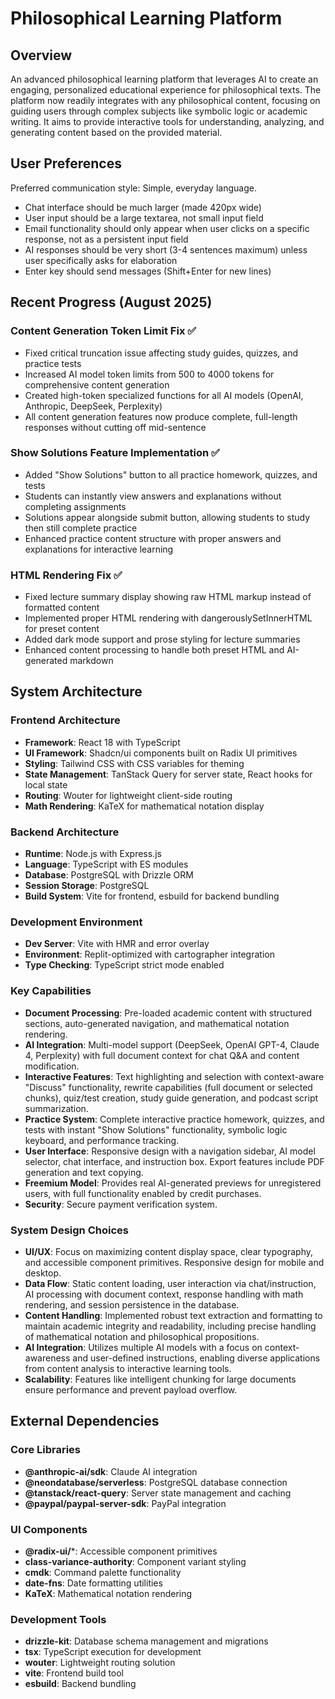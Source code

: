 # Philosophical Learning Platform

## Overview

An advanced philosophical learning platform that leverages AI to create an engaging, personalized educational experience for philosophical texts. The platform now readily integrates with any philosophical content, focusing on guiding users through complex subjects like symbolic logic or academic writing. It aims to provide interactive tools for understanding, analyzing, and generating content based on the provided material.

## User Preferences

Preferred communication style: Simple, everyday language.
- Chat interface should be much larger (made 420px wide)
- User input should be a large textarea, not small input field
- Email functionality should only appear when user clicks on a specific response, not as a persistent input field
- AI responses should be very short (3-4 sentences maximum) unless user specifically asks for elaboration
- Enter key should send messages (Shift+Enter for new lines)

## Recent Progress (August 2025)

### Content Generation Token Limit Fix ✅
- Fixed critical truncation issue affecting study guides, quizzes, and practice tests
- Increased AI model token limits from 500 to 4000 tokens for comprehensive content generation
- Created high-token specialized functions for all AI models (OpenAI, Anthropic, DeepSeek, Perplexity)
- All content generation features now produce complete, full-length responses without cutting off mid-sentence

### Show Solutions Feature Implementation ✅
- Added "Show Solutions" button to all practice homework, quizzes, and tests
- Students can instantly view answers and explanations without completing assignments
- Solutions appear alongside submit button, allowing students to study then still complete practice
- Enhanced practice content structure with proper answers and explanations for interactive learning

### HTML Rendering Fix ✅  
- Fixed lecture summary display showing raw HTML markup instead of formatted content
- Implemented proper HTML rendering with dangerouslySetInnerHTML for preset content
- Added dark mode support and prose styling for lecture summaries
- Enhanced content processing to handle both preset HTML and AI-generated markdown

## System Architecture

### Frontend Architecture
- **Framework**: React 18 with TypeScript
- **UI Framework**: Shadcn/ui components built on Radix UI primitives
- **Styling**: Tailwind CSS with CSS variables for theming
- **State Management**: TanStack Query for server state, React hooks for local state
- **Routing**: Wouter for lightweight client-side routing
- **Math Rendering**: KaTeX for mathematical notation display

### Backend Architecture
- **Runtime**: Node.js with Express.js
- **Language**: TypeScript with ES modules
- **Database**: PostgreSQL with Drizzle ORM
- **Session Storage**: PostgreSQL
- **Build System**: Vite for frontend, esbuild for backend bundling

### Development Environment
- **Dev Server**: Vite with HMR and error overlay
- **Environment**: Replit-optimized with cartographer integration
- **Type Checking**: TypeScript strict mode enabled

### Key Capabilities
- **Document Processing**: Pre-loaded academic content with structured sections, auto-generated navigation, and mathematical notation rendering.
- **AI Integration**: Multi-model support (DeepSeek, OpenAI GPT-4, Claude 4, Perplexity) with full document context for chat Q&A and content modification.
- **Interactive Features**: Text highlighting and selection with context-aware "Discuss" functionality, rewrite capabilities (full document or selected chunks), quiz/test creation, study guide generation, and podcast script summarization.
- **Practice System**: Complete interactive practice homework, quizzes, and tests with instant "Show Solutions" functionality, symbolic logic keyboard, and performance tracking.
- **User Interface**: Responsive design with a navigation sidebar, AI model selector, chat interface, and instruction box. Export features include PDF generation and text copying.
- **Freemium Model**: Provides real AI-generated previews for unregistered users, with full functionality enabled by credit purchases.
- **Security**: Secure payment verification system.

### System Design Choices
- **UI/UX**: Focus on maximizing content display space, clear typography, and accessible component primitives. Responsive design for mobile and desktop.
- **Data Flow**: Static content loading, user interaction via chat/instruction, AI processing with document context, response handling with math rendering, and session persistence in the database.
- **Content Handling**: Implemented robust text extraction and formatting to maintain academic integrity and readability, including precise handling of mathematical notation and philosophical propositions.
- **AI Integration**: Utilizes multiple AI models with a focus on context-awareness and user-defined instructions, enabling diverse applications from content analysis to interactive learning tools.
- **Scalability**: Features like intelligent chunking for large documents ensure performance and prevent payload overflow.

## External Dependencies

### Core Libraries
- **@anthropic-ai/sdk**: Claude AI integration
- **@neondatabase/serverless**: PostgreSQL database connection
- **@tanstack/react-query**: Server state management and caching
- **@paypal/paypal-server-sdk**: PayPal integration

### UI Components
- **@radix-ui/***: Accessible component primitives
- **class-variance-authority**: Component variant styling
- **cmdk**: Command palette functionality
- **date-fns**: Date formatting utilities
- **KaTeX**: Mathematical notation rendering

### Development Tools
- **drizzle-kit**: Database schema management and migrations
- **tsx**: TypeScript execution for development
- **wouter**: Lightweight routing solution
- **vite**: Frontend build tool
- **esbuild**: Backend bundling